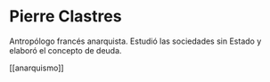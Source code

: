 # Pierre Clastres
Antropólogo francés anarquista. Estudió las sociedades sin Estado y elaboró el concepto de deuda.

[[anarquismo]]

